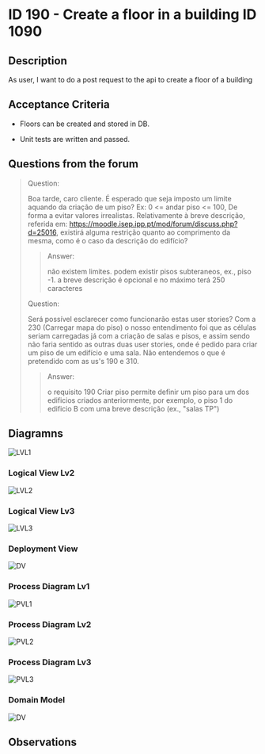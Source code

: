# ID 190 - Create a floor in a building ID 1090

## Description
As user, I want to do a post request to the api to create a floor of a building

## Acceptance Criteria
* Floors can be created and stored in DB.

* Unit tests are written and passed.
## Questions from the forum

> Question:
> 
>   Boa tarde, caro cliente.
É esperado que seja imposto um limite aquando da criação de um piso? Ex: 0 <= andar piso <= 100, De forma a evitar valores irrealistas.
Relativamente à breve descrição, referida em: https://moodle.isep.ipp.pt/mod/forum/discuss.php?d=25016, existirá alguma restrição quanto ao comprimento da mesma, como é o caso da descrição do edifício?
> 
> > Answer:
> >
> >não existem limites. podem existir pisos subteraneos, ex., piso -1.
a breve descrição é opcional e no máximo terá 250 caracteres
> 
> Question:
> 
> Será possível esclarecer como funcionarão estas user stories? Com a 230 (Carregar mapa do piso) o nosso entendimento foi que as células seriam carregadas já com a criação de salas e pisos, e assim sendo não faria sentido as outras duas user stories, onde é pedido para criar um piso de um edifício e uma sala. Não entendemos o que é pretendido  com as us's 190 e 310.
> 
> > Answer:
> >
> >o requisito 190 Criar piso permite definir um piso para um dos edificios criados anteriormente, por exemplo, o piso 1 do edificio B com uma breve descrição (ex., "salas TP")
>

## Diagramns

![LVL1](../../../out/Sprint%20B%20diagrams/level_1/Logical%20View%20lv1/Logical%20View%20Lv1.svg)

### Logical View Lv2

![LVL2](../../../out/Sprint%20B%20diagrams/level_2/Logical%20View%20lv2/Logical%20View%20Lv2.svg)

### Logical View Lv3

![LVL3](../../../out/Sprint%20B%20diagrams/level_3/Logival%20View%20lv3/UI_LV_lvl3.svg)

### Deployment View

![DV](../../../out/Sprint%20B%20diagrams/Deployment%20View/Physical%20View.svg)


### Process Diagram Lv1

![PVL1](../../../out/US/Sprint_B/ID-190-ID-1090/SD%20lv1/SD%20Lv1.png)

### Process Diagram Lv2

![PVL2](../../../out/US/Sprint_B/ID-190-ID-1090/SD%20lv2/SD%20Lv2.png)

### Process Diagram Lv3

![PVL3](../../../out/US/Sprint_B/ID-190-ID-1090/SD%20lv3/SD%20Lv3.png)

### Domain Model

![DV](../../../diagrams/DomainDesign.png)


## Observations